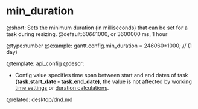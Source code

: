 min_duration
=============
@short: Sets the minimum duration (in milliseconds) that can be set for a task during resizing.
@default:60*60*1000, or 3600000 ms, 1 hour

@type:number 
@example:
gantt.config.min_duration = 24*60*60*1000; // (1 day)

@template:	api_config
@descr:
- Config value specifies time span between start and end dates of task <b>(task.start_date - task.end_date)</b>, the value is not affected by [working time settings](desktop/working_time.md) or [duration calculations](api/gantt_calculateduration.md). 

@related:
	desktop/dnd.md
